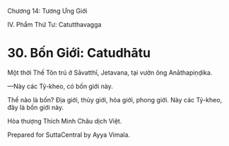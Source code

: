  

Chương 14: Tương Ưng Giới

IV. Phẩm Thứ Tư: Catutthavagga

# 30\. Bốn Giới: Catudhātu

Một thời Thế Tôn trú ở Sāvatthī, Jetavana, tại vườn ông Anāthapiṇḍika.

—Này các Tỷ-kheo, có bốn giới này.

Thế nào là bốn? Ðịa giới, thủy giới, hỏa giới, phong giới. Này các Tỷ-kheo, đây là bốn giới này.

Hòa thượng Thích Minh Châu dịch Việt.

Prepared for SuttaCentral by Ayya Vimala.
